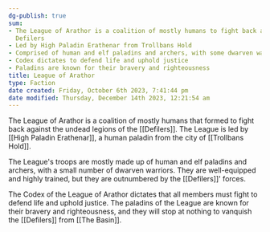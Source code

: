 ```yaml
---
dg-publish: true
sum:
- The League of Arathor is a coalition of mostly humans to fight back against the
  Defilers
- Led by High Paladin Erathenar from Trollbans Hold
- Comprised of human and elf paladins and archers, with some dwarven warriors
- Codex dictates to defend life and uphold justice
- Paladins are known for their bravery and righteousness
title: League of Arathor
type: Faction
date created: Friday, October 6th 2023, 7:41:44 pm
date modified: Thursday, December 14th 2023, 12:21:54 am
---
```


The League of Arathor is a coalition of mostly humans that formed to fight back against the undead legions of the [[Defilers]]. The League is led by [[High Paladin Erathenar]], a human paladin from the city of [[Trollbans Hold]].

The League's troops are mostly made up of human and elf paladins and archers, with a small number of dwarven warriors. They are well-equipped and highly trained, but they are outnumbered by the [[Defilers]]' forces.

The Codex of the League of Arathor dictates that all members must fight to defend life and uphold justice. The paladins of the League are known for their bravery and righteousness, and they will stop at nothing to vanquish the [[Defilers]] from [[The Basin]].  
